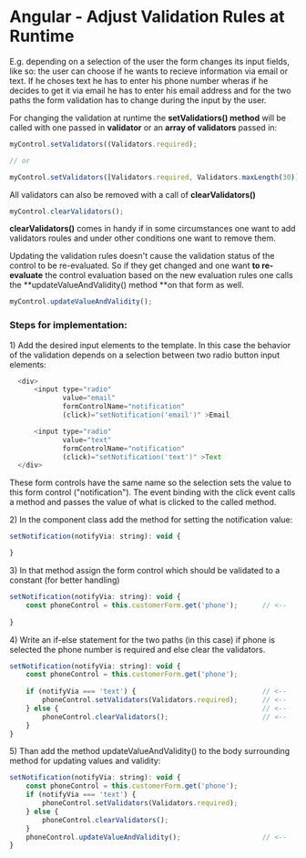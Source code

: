 # Angular - Adjust Validation Rules at Runtime

E.g. depending on a selection of the user the form changes its input fields, like so: the user can choose if he wants to recieve information via email or text. If he choses text he has to enter his phone number wheras if he decides to get it via email he has to enter his email address and for the two paths the form validation has to change during the input by the user.

For changing the validation at runtime the **setValidatiors\(\) method** will be called with one passed in **validator** or an **array of validators** passed in:

```js
myControl.setValidators((Validators.required);

// or

myControl.setValidators([Validators.required, Validators.maxLength(30)]);
```

All validators can also be removed with a call of **clearValidators\(\)**

```js
myControl.clearValidators();
```

**clearValidators\(\)** comes in handy if in some circumstances one want to add validators roules and under other conditions one want to remove them.

Updating the validation rules doesn't cause the validation status of the control to be re-evaluated. So if they get changed and one want **to re-evaluate** the control evaluation based on the new evaluation rules one calls the **updateValueAndValidity\(\) method **on that form as well.

```js
myControl.updateValueAndValidity();
```

### Steps for implementation:

1\) Add the desired input elements to the template. In this case the behavior of the validation depends on a selection between two radio button input elements:

```js
  <div>
      <input type="radio"
             value="email"
             formControlName="notification"
             (click)="setNotification('email')" >Email

      <input type="radio"
             value="text"
             formControlName="notification"
             (click)="setNotification('text')" >Text
  </div>
```

These form controls have the same name so the selection sets the value to this form control \("notification"\). The event binding with the click event calls a method and passes the value of what is clicked to the called method.

2\) In the component class add the method for setting the notification value:

```js
setNotification(notifyVia: string): void {

}
```

3\) In that method assign the form control which should be validated to a constant \(for better handling\)

```js
setNotification(notifyVia: string): void {
    const phoneControl = this.customerForm.get('phone');      // <--
    
}
```

4\) Write an if-else statement for the two paths \(in this case\) if phone is selected the phone number is required and else clear the validators.

```js
setNotification(notifyVia: string): void {
    const phoneControl = this.customerForm.get('phone');
    
    if (notifyVia === 'text') {                               // <--
        phoneControl.setValidators(Validators.required);      // <--
    } else {                                                  // <--
        phoneControl.clearValidators();                       // <--
    }
}
```

5\) Than add the method updateValueAndValidity\(\) to the body surrounding method for updating values and validity:

```js
setNotification(notifyVia: string): void {
    const phoneControl = this.customerForm.get('phone');
    if (notifyVia === 'text') {
        phoneControl.setValidators(Validators.required);
    } else {
        phoneControl.clearValidators();
    }
    phoneControl.updateValueAndValidity();                    // <--
}
```



